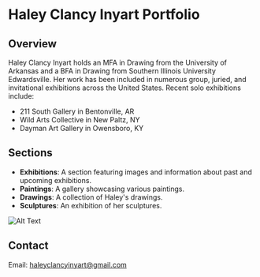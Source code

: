 # Haley Clancy Inyart Portfolio

## Overview

Haley Clancy Inyart holds an MFA in Drawing from the University of Arkansas and a BFA in Drawing from Southern Illinois University Edwardsville. Her work has been included in numerous group, juried, and invitational exhibitions across the United States. Recent solo exhibitions include:

- 211 South Gallery in Bentonville, AR
- Wild Arts Collective in New Paltz, NY
- Dayman Art Gallery in Owensboro, KY

## Sections

- **Exhibitions**: A section featuring images and information about past and upcoming exhibitions.
- **Paintings**: A gallery showcasing various paintings.
- **Drawings**: A collection of Haley's drawings.
- **Sculptures**: An exhibition of her sculptures.

![Alt Text](artwork1.jpg)

## Contact



Email: [haleyclancyinyart@gmail.com](mailto:haleyclancyinyart@gmail.com)




 
